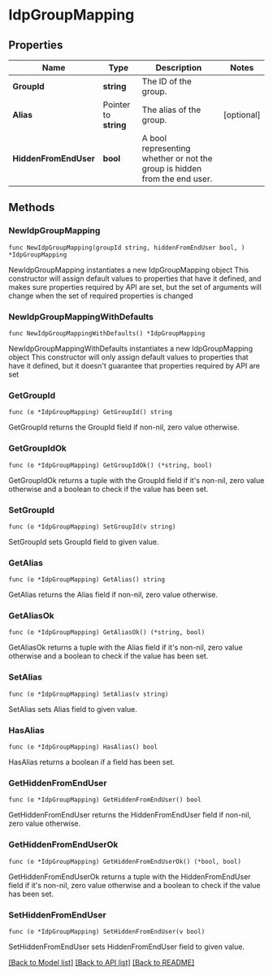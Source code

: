 # IdpGroupMapping

## Properties

Name | Type | Description | Notes
------------ | ------------- | ------------- | -------------
**GroupId** | **string** | The ID of the group. | 
**Alias** | Pointer to **string** | The alias of the group. | [optional] 
**HiddenFromEndUser** | **bool** | A bool representing whether or not the group is hidden from the end user. | 

## Methods

### NewIdpGroupMapping

`func NewIdpGroupMapping(groupId string, hiddenFromEndUser bool, ) *IdpGroupMapping`

NewIdpGroupMapping instantiates a new IdpGroupMapping object
This constructor will assign default values to properties that have it defined,
and makes sure properties required by API are set, but the set of arguments
will change when the set of required properties is changed

### NewIdpGroupMappingWithDefaults

`func NewIdpGroupMappingWithDefaults() *IdpGroupMapping`

NewIdpGroupMappingWithDefaults instantiates a new IdpGroupMapping object
This constructor will only assign default values to properties that have it defined,
but it doesn't guarantee that properties required by API are set

### GetGroupId

`func (o *IdpGroupMapping) GetGroupId() string`

GetGroupId returns the GroupId field if non-nil, zero value otherwise.

### GetGroupIdOk

`func (o *IdpGroupMapping) GetGroupIdOk() (*string, bool)`

GetGroupIdOk returns a tuple with the GroupId field if it's non-nil, zero value otherwise
and a boolean to check if the value has been set.

### SetGroupId

`func (o *IdpGroupMapping) SetGroupId(v string)`

SetGroupId sets GroupId field to given value.


### GetAlias

`func (o *IdpGroupMapping) GetAlias() string`

GetAlias returns the Alias field if non-nil, zero value otherwise.

### GetAliasOk

`func (o *IdpGroupMapping) GetAliasOk() (*string, bool)`

GetAliasOk returns a tuple with the Alias field if it's non-nil, zero value otherwise
and a boolean to check if the value has been set.

### SetAlias

`func (o *IdpGroupMapping) SetAlias(v string)`

SetAlias sets Alias field to given value.

### HasAlias

`func (o *IdpGroupMapping) HasAlias() bool`

HasAlias returns a boolean if a field has been set.

### GetHiddenFromEndUser

`func (o *IdpGroupMapping) GetHiddenFromEndUser() bool`

GetHiddenFromEndUser returns the HiddenFromEndUser field if non-nil, zero value otherwise.

### GetHiddenFromEndUserOk

`func (o *IdpGroupMapping) GetHiddenFromEndUserOk() (*bool, bool)`

GetHiddenFromEndUserOk returns a tuple with the HiddenFromEndUser field if it's non-nil, zero value otherwise
and a boolean to check if the value has been set.

### SetHiddenFromEndUser

`func (o *IdpGroupMapping) SetHiddenFromEndUser(v bool)`

SetHiddenFromEndUser sets HiddenFromEndUser field to given value.



[[Back to Model list]](../README.md#documentation-for-models) [[Back to API list]](../README.md#documentation-for-api-endpoints) [[Back to README]](../README.md)


